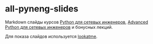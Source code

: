 # all-pyneng-slides

Markdown слайды курсов [Python для сетевых инженеров](https://natenka.github.io/pyneng-online/), [Advanced Python для сетевых инженеров](https://natenka.github.io/advanced-pyneng-online/) и бонусных лекций.

Для показа слайдов используется [lookatme](https://github.com/d0c-s4vage/lookatme).
